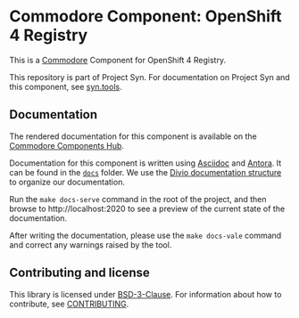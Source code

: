 # Commodore Component: OpenShift 4 Registry

This is a [Commodore][commodore] Component for OpenShift 4 Registry.

This repository is part of Project Syn.
For documentation on Project Syn and this component, see [syn.tools](https://syn.tools).

## Documentation

The rendered documentation for this component is available on the [Commodore Components Hub](https://hub.syn.tools/openshift4-registry).

Documentation for this component is written using [Asciidoc][asciidoc] and [Antora][antora].
It can be found in the [`docs`](docs) folder.
We use the [Divio documentation structure](https://documentation.divio.com/) to organize our documentation.

Run the `make docs-serve` command in the root of the project, and then browse to http://localhost:2020 to see a preview of the current state of the documentation.

After writing the documentation, please use the `make docs-vale` command and correct any warnings raised by the tool.

## Contributing and license

This library is licensed under [BSD-3-Clause](LICENSE).
For information about how to contribute, see [CONTRIBUTING](CONTRIBUTING.md).

[commodore]: https://syn.tools/commodore/
[asciidoc]: https://asciidoctor.org/
[antora]: https://antora.org/
